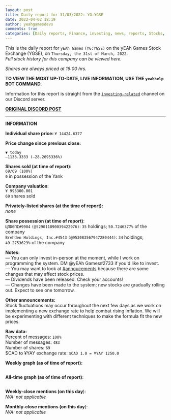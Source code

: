```yaml
---
layout: post
title: Daily report for 31/03/2022: YG:YGSE
date: 2022-04-02 18:19
author: yeahgamesdevs
comments: true
categories: [Daily reports, Finance, investing, news, reports, Stocks, yg, YG:YGSE]
---
```

<!-- wp:paragraph -->
<p>This is the daily report for <code>yEAh Games</code> <code>(YG:YGSE)</code> on the yEAh Games Stock Exchange (YGSE), on <code>Thursday, the 31st of March, 2022</code>.<br><em>Full stock history for this company can be viewed here.</em></p>
<!-- /wp:paragraph -->

<!-- wp:paragraph -->
<p><em>Shares are always priced at 16:00 hrs. </em></p>
<!-- /wp:paragraph -->

<!-- wp:paragraph -->
<p><strong>TO VIEW THE MOST UP-TO-DATE, LIVE INFORMATION, USE THE <code>yeahhelp</code> BOT COMMAND.</strong></p>
<!-- /wp:paragraph -->

<!-- wp:paragraph -->
<p>Information for this report is straight from the <code><a href="https://discord.com/channels/887052880782176266/956148633475092520">investing-related</a></code> channel on our Discord server.</p>
<!-- /wp:paragraph -->

<!-- wp:buttons -->
<div class="wp-block-buttons"><!-- wp:button {"textColor":"vivid-cyan-blue","style":{"border":{"radius":"18px"}}} -->
<div class="wp-block-button"><a class="wp-block-button__link has-vivid-cyan-blue-color has-text-color" href="https://discord.com/channels/887052880782176266/956148633475092520/959266165732028466" style="border-radius:18px;"><strong>ORIGINAL DISCORD POST</strong></a></div>
<!-- /wp:button --></div>
<!-- /wp:buttons -->

<!-- wp:separator {"className":"is-style-wide"} -->
<hr class="wp-block-separator has-alpha-channel-opacity is-style-wide" />
<!-- /wp:separator -->

<!-- wp:paragraph {"fontSize":"medium"} -->
<p class="has-medium-font-size"><strong>INFORMATION</strong></p>
<!-- /wp:paragraph -->

<!-- wp:paragraph -->
<p><strong>Individual share price: </strong><code>¥ 14424.6377</code></p>
<!-- /wp:paragraph -->

<!-- wp:paragraph -->
<p><strong><strong>Price change since previous close:</strong></strong></p>
<!-- /wp:paragraph -->

<!-- wp:paragraph {"textColor":"vivid-red"} -->
<p class="has-vivid-red-color has-text-color"><code>▼ today</code><br><code>—1133.3333 (—28.2695336%)</code></p>
<!-- /wp:paragraph -->

<!-- wp:paragraph -->
<p><strong>Shares sold (at time of report): </strong><br><code>69/69 (100%)</code><br><code>0</code> in possession of the Yank</p>
<!-- /wp:paragraph -->

<!-- wp:paragraph -->
<p><strong>Company valuation</strong>:<br><code>¥ 995300.001</code><br><code>69</code> shares sold</p>
<!-- /wp:paragraph -->

<!-- wp:paragraph -->
<p><strong>Privately-listed shares (at the time of report):</strong><br><em>none</em></p>
<!-- /wp:paragraph -->

<!-- wp:paragraph -->
<p><strong>Share possession (at time of report)</strong>:<br><code>ЦПDӨПΣ#9984</code> <code>(@529011890039422976)</code>: <code>35</code> holdings; <code>50.7246377%</code> of the company<br><code>Brehden Holdings, Inc.#4543</code> <code>(@953083567947280444)</code>: <code>34</code> holdings; <code>49.2753623%</code> of the company</p>
<!-- /wp:paragraph -->

<!-- wp:paragraph -->
<p><strong>Notes:</strong><br>— You can only invest in-person at the moment, while I work on programming the system. DM @yEAh Games#2733 if you'd like to invest.<br>— You may want to look at <a href="https://discord.com/channels/887052880782176266/887066216093605910">#annoucements</a> because there are some changes that may affect stock prices.<br>— Dividends have been released. Check your accounts!<br>— Changes have been made to the system; new stocks are gradually rolling out. Expect to see one tomorrow.</p>
<!-- /wp:paragraph -->

<!-- wp:paragraph -->
<p><strong>Other announcements:</strong><br>Stock fluctuations may occur throughout the next few days as we work on implementing a new exchange rate to help combat rising inflation. We will be experimenting with different techniques to make the formula fit the new prices.</p>
<!-- /wp:paragraph -->

<!-- wp:paragraph -->
<p><strong>Raw data:</strong><br>Percent of messages: <code>100%</code><br>Number of messages: <code>483</code><br>Number of shares: <code>69</code><br>$CAD to ¥YAY exchange rate: <code>$CAD 1.0 = ¥YAY 1250.0</code> </p>
<!-- /wp:paragraph -->

<!-- wp:paragraph -->
<p><strong>Weekly graph (as of time of report):</strong></p>
<!-- /wp:paragraph -->

<!-- wp:image {"id":103,"sizeSlug":"large","linkDestination":"none"} -->
<figure class="wp-block-image size-large"><img src="https://yeaharchives.files.wordpress.com/2022/04/image-7.png?w=540" alt="" class="wp-image-103" /></figure>
<!-- /wp:image -->

<!-- wp:paragraph -->
<p><strong>All-time graph (as of time of report)</strong>:</p>
<!-- /wp:paragraph -->

<!-- wp:image {"id":110,"sizeSlug":"large","linkDestination":"none"} -->
<figure class="wp-block-image size-large"><img src="https://yeaharchives.files.wordpress.com/2022/04/image-8.png?w=600" alt="" class="wp-image-110" /></figure>
<!-- /wp:image -->

<!-- wp:paragraph -->
<p><strong>Weekly-close mentions (on this day</strong>):<br><em>N/A:</em> <em>not applicable</em></p>
<!-- /wp:paragraph -->

<!-- wp:paragraph -->
<p><strong>Monthly-close mentions (on this day</strong>):<br><em>N/A:</em> <em>not applicable</em></p>
<!-- /wp:paragraph -->
